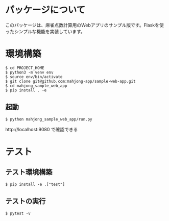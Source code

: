 # パッケージについて

このパッケージは、麻雀点数計算用のWebアプリのサンプル版です。Flaskを使ったシンプルな機能を実装しています。


# 環境構築

```
$ cd PROJECT_HOME
$ python3 -m venv env
$ source env/bin/activate
$ git clone git@github.com:mahjong-app/sample-web-app.git
$ cd mahjong_sample_web_app
$ pip install . -e
```

## 起動

```
$ python mahjong_sample_web_app/run.py
```

http://localhost:9080 で確認できる


# テスト

## テスト環境構築

```
$ pip install -e .["test"]
```

## テストの実行

```
$ pytest -v
```

